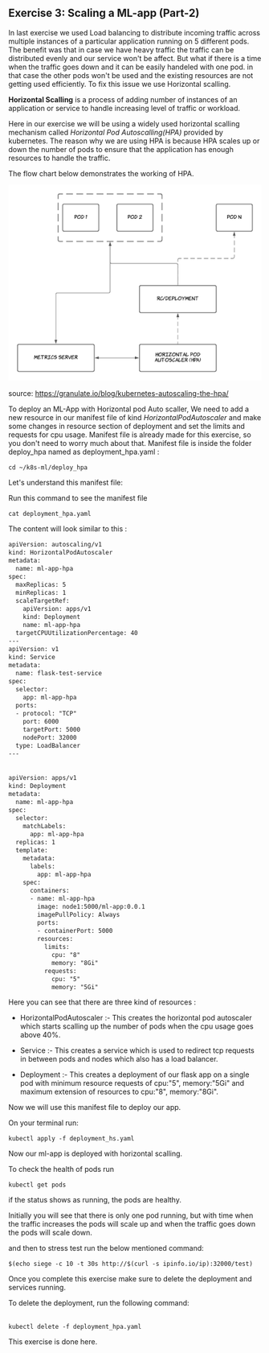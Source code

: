 ## Exercise 3: Scaling a ML-app (Part-2)

In last exercise we used Load balancing to distribute incoming traffic across multiple instances of a particular application running on 5 different pods. The benefit was that in case we have heavy traffic the traffic can be distributed evenly and our service won't be affect. But what if there is a time when the traffic goes down and it can be easily handeled with one pod. in that case the other pods won't be used and the existing resources are not getting used efficiently. To fix this issue we use Horizontal scalling.

**Horizontal Scalling** is a process of adding number of instances of an application or service to handle increasing level of traffic or workload.

Here in our exercise we will be using a widely used horizontal scalling mechanism called *Horizontal Pod Autoscalling(HPA)* provided by kubernetes. The reason why we are using HPA is because HPA scales up or down the number of pods to ensure that the application has enough resources to handle the traffic. 

The flow chart below demonstrates the working of HPA.

![Horizontal Pod Autoscaller](/images/HPA.png)

source: https://granulate.io/blog/kubernetes-autoscaling-the-hpa/


To deploy an ML-App with Horizontal pod Auto scaller, We need to add a new resource in our manifest file of kind *HorizontalPodAutoscaler* and make some changes in resource section of deployment and set the limits and requests for cpu usage. Manifest file is already made for this exercise, so you don't need to worry much about that. Manifest file is inside the folder deploy_hpa named as deployment_hpa.yaml :

```shell
cd ~/k8s-ml/deploy_hpa

```

Let's understand this manifest file:

Run this command to see the manifest file

``` shell
cat deployment_hpa.yaml

```

The content will look similar to this :

```shell
apiVersion: autoscaling/v1
kind: HorizontalPodAutoscaler
metadata:
  name: ml-app-hpa
spec:
  maxReplicas: 5
  minReplicas: 1
  scaleTargetRef:
    apiVersion: apps/v1
    kind: Deployment
    name: ml-app-hpa
  targetCPUUtilizationPercentage: 40
---
apiVersion: v1
kind: Service
metadata:
  name: flask-test-service
spec:
  selector:
    app: ml-app-hpa
  ports:
  - protocol: "TCP"
    port: 6000
    targetPort: 5000
    nodePort: 32000
  type: LoadBalancer
---


apiVersion: apps/v1
kind: Deployment
metadata:
  name: ml-app-hpa
spec:
  selector:
    matchLabels:
      app: ml-app-hpa
  replicas: 1
  template:
    metadata:
      labels:
        app: ml-app-hpa
    spec:
      containers:
      - name: ml-app-hpa
        image: node1:5000/ml-app:0.0.1
        imagePullPolicy: Always
        ports:
        - containerPort: 5000
        resources:
          limits:
            cpu: "8"
            memory: "8Gi"
          requests:
            cpu: "5"
            memory: "5Gi"

```

Here you can see that there are three kind of resources :

- HorizontalPodAutoscaler :- This creates the horizontal pod autoscaler which starts scalling up the number of pods when the cpu usage goes above 40%.

- Service :- This creates a service which is used to redirect tcp requests in between pods and nodes which also has a load balancer.

- Deployment :- This creates a deployment of our flask app on a single pod with minimum resource requests of cpu:"5", memory:"5Gi" and maximum extension of resources to cpu:"8", memory:"8Gi".

Now we will use this manifest file to deploy our app.

On your terminal run:

``` shell
kubectl apply -f deployment_hs.yaml

```

Now our ml-app is deployed with horizontal scalling.

To check the health of pods run 

```shell
kubectl get pods

```

if the status shows as running, the pods are healthy.

Initially you will see that there is only one pod running, but with time when the traffic increases the pods will scale up and when the traffic goes down the pods will scale down.


and then to stress test run the below mentioned command: 

``` shell
$(echo siege -c 10 -t 30s http://$(curl -s ipinfo.io/ip):32000/test)

```

Once you complete this exercise make sure to delete the deployment and services running. 


To delete the deployment, run the following command:

```shell

kubectl delete -f deployment_hpa.yaml

```

This exercise is done here.


